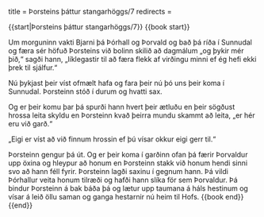 title = Þorsteins þáttur stangarhöggs/7
redirects =
>>>>

{{start|Þorsteins þáttur stangarhöggs/7}}
{{book start}}


Um morguninn vakti Bjarni þá Þórhall og Þorvald og bað þá ríða í Sunnudal og færa sér höfuð Þorsteins við bolinn skilið að dagmálum „og þykir mér þið,“ sagði hann, „líklegastir til að færa flekk af virðingu minni ef ég hefi ekki þrek til sjálfur.“

Nú þykjast þeir víst ofmælt hafa og fara þeir nú þó uns þeir koma í Sunnudal. Þorsteinn stóð í durum og hvatti sax.

Og er þeir komu þar þá spurði hann hvert þeir ætluðu en þeir sögðust hrossa leita skyldu en Þorsteinn kvað þeirra mundu skammt að leita, „er hér eru við garð.“

„Eigi er víst að við finnum hrossin ef þú vísar okkur eigi gerr til.“

Þorsteinn gengur þá út. Og er þeir koma í garðinn ofan þá færir Þorvaldur upp öxina og hleypur að honum en Þorsteinn stakk við honum hendi sinni svo að hann féll fyrir. Þorsteinn lagði saxinu í gegnum hann. Þá vildi Þórhallur veita honum tilræði og hafði hann slíka för sem Þorvaldur. Þá bindur Þorsteinn á bak báða þá og lætur upp taumana á háls hestinum og vísar á leið öllu saman og ganga hestarnir nú heim til Hofs.
{{book end}}
{{end}}